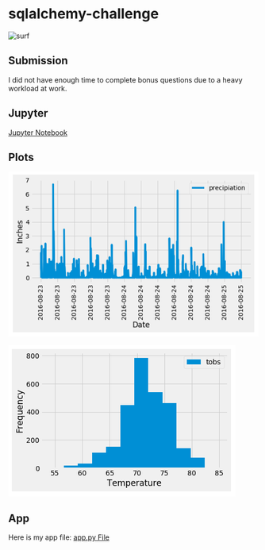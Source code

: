 # sqlalchemy-challenge
![surf](surfs-up.png)

## Submission
I did not have enough time to complete bonus questions due to a heavy workload at work.

## Jupyter
[Jupyter Notebook](climate_starter.ipynb)

## Plots
![Precipitation Plot](/Images/precip.png)

![Temperature Plot](/Images/temp.png)

## App
Here is my app file:
[app.py File](/app.py)